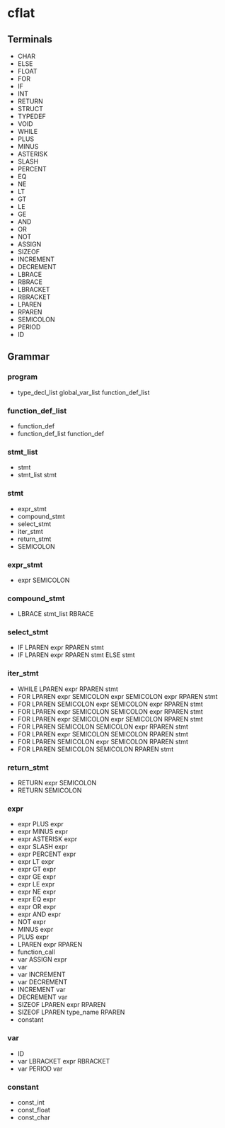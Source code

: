 cflat
===

Terminals
---
- CHAR
- ELSE
- FLOAT
- FOR
- IF
- INT
- RETURN
- STRUCT
- TYPEDEF
- VOID
- WHILE
- PLUS
- MINUS
- ASTERISK
- SLASH
- PERCENT
- EQ
- NE
- LT
- GT
- LE
- GE
- AND
- OR
- NOT
- ASSIGN
- SIZEOF
- INCREMENT
- DECREMENT
- LBRACE
- RBRACE
- LBRACKET
- RBRACKET
- LPAREN
- RPAREN
- SEMICOLON
- PERIOD
- ID

Grammar
---

### program
- type_decl_list global_var_list function_def_list

### function_def_list
- function_def
- function_def_list function_def

### stmt_list
- stmt
- stmt_list stmt 

### stmt
- expr_stmt
- compound_stmt
- select_stmt
- iter_stmt
- return_stmt
- SEMICOLON

### expr_stmt
- expr SEMICOLON 

### compound_stmt
- LBRACE stmt_list RBRACE

### select_stmt
- IF LPAREN expr RPAREN stmt
- IF LPAREN expr RPAREN stmt ELSE stmt

### iter_stmt
- WHILE LPAREN expr RPAREN stmt 
- FOR LPAREN expr SEMICOLON expr SEMICOLON expr RPAREN stmt
- FOR LPAREN SEMICOLON expr SEMICOLON expr RPAREN stmt
- FOR LPAREN expr SEMICOLON SEMICOLON expr RPAREN stmt
- FOR LPAREN expr SEMICOLON expr SEMICOLON RPAREN stmt
- FOR LPAREN SEMICOLON SEMICOLON expr RPAREN stmt
- FOR LPAREN expr SEMICOLON SEMICOLON RPAREN stmt
- FOR LPAREN SEMICOLON expr SEMICOLON RPAREN stmt
- FOR LPAREN SEMICOLON SEMICOLON RPAREN stmt 

### return_stmt
- RETURN expr SEMICOLON
- RETURN SEMICOLON

### expr
- expr PLUS expr
- expr MINUS expr
- expr ASTERISK expr
- expr SLASH expr
- expr PERCENT expr
- expr LT expr
- expr GT expr
- expr GE expr
- expr LE expr
- expr NE expr
- expr EQ expr
- expr OR expr
- expr AND expr
- NOT expr 
- MINUS expr
- PLUS expr
- LPAREN expr RPAREN
- function_call
- var ASSIGN expr
- var
- var INCREMENT
- var DECREMENT
- INCREMENT var
- DECREMENT var
- SIZEOF LPAREN expr RPAREN
- SIZEOF LPAREN type_name RPAREN
- constant

### var
- ID
- var LBRACKET expr RBRACKET 
- var PERIOD var

### constant
- const_int
- const_float
- const_char
